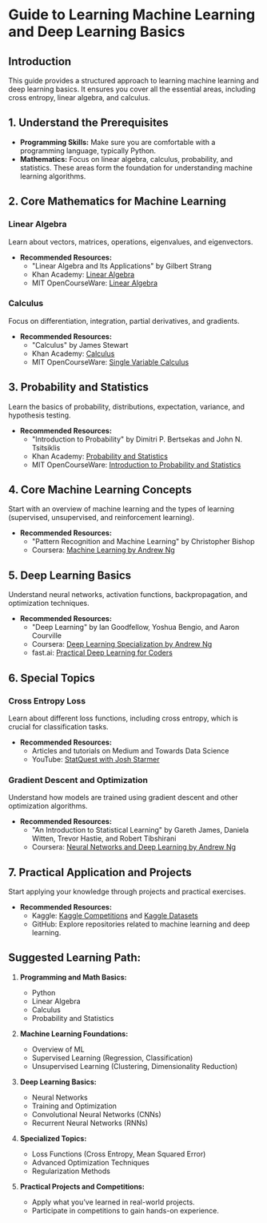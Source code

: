 # Guide to Learning Machine Learning and Deep Learning Basics

## Introduction
This guide provides a structured approach to learning machine learning and deep learning basics. It ensures you cover all the essential areas, including cross entropy, linear algebra, and calculus.

## 1. Understand the Prerequisites
- **Programming Skills:** Make sure you are comfortable with a programming language, typically Python.
- **Mathematics:** Focus on linear algebra, calculus, probability, and statistics. These areas form the foundation for understanding machine learning algorithms.

## 2. Core Mathematics for Machine Learning
### Linear Algebra
Learn about vectors, matrices, operations, eigenvalues, and eigenvectors.
- **Recommended Resources:**
  - "Linear Algebra and Its Applications" by Gilbert Strang
  - Khan Academy: [Linear Algebra](https://www.khanacademy.org/math/linear-algebra)
  - MIT OpenCourseWare: [Linear Algebra](https://ocw.mit.edu/courses/mathematics/18-06-linear-algebra-spring-2010/)

### Calculus
Focus on differentiation, integration, partial derivatives, and gradients.
- **Recommended Resources:**
  - "Calculus" by James Stewart
  - Khan Academy: [Calculus](https://www.khanacademy.org/math/calculus-1)
  - MIT OpenCourseWare: [Single Variable Calculus](https://ocw.mit.edu/courses/mathematics/18-01-single-variable-calculus-fall-2006/)

## 3. Probability and Statistics
Learn the basics of probability, distributions, expectation, variance, and hypothesis testing.
- **Recommended Resources:**
  - "Introduction to Probability" by Dimitri P. Bertsekas and John N. Tsitsiklis
  - Khan Academy: [Probability and Statistics](https://www.khanacademy.org/math/statistics-probability)
  - MIT OpenCourseWare: [Introduction to Probability and Statistics](https://ocw.mit.edu/courses/electrical-engineering-and-computer-science/6-041sc-probabilistic-systems-analysis-and-applied-probability-fall-2013/)

## 4. Core Machine Learning Concepts
Start with an overview of machine learning and the types of learning (supervised, unsupervised, and reinforcement learning).
- **Recommended Resources:**
  - "Pattern Recognition and Machine Learning" by Christopher Bishop
  - Coursera: [Machine Learning by Andrew Ng](https://www.coursera.org/learn/machine-learning)

## 5. Deep Learning Basics
Understand neural networks, activation functions, backpropagation, and optimization techniques.
- **Recommended Resources:**
  - "Deep Learning" by Ian Goodfellow, Yoshua Bengio, and Aaron Courville
  - Coursera: [Deep Learning Specialization by Andrew Ng](https://www.coursera.org/specializations/deep-learning)
  - fast.ai: [Practical Deep Learning for Coders](https://www.fast.ai/)

## 6. Special Topics
### Cross Entropy Loss
Learn about different loss functions, including cross entropy, which is crucial for classification tasks.
- **Recommended Resources:**
  - Articles and tutorials on Medium and Towards Data Science
  - YouTube: [StatQuest with Josh Starmer](https://www.youtube.com/user/joshstarmer)

### Gradient Descent and Optimization
Understand how models are trained using gradient descent and other optimization algorithms.
- **Recommended Resources:**
  - "An Introduction to Statistical Learning" by Gareth James, Daniela Witten, Trevor Hastie, and Robert Tibshirani
  - Coursera: [Neural Networks and Deep Learning by Andrew Ng](https://www.coursera.org/learn/neural-networks-deep-learning)

## 7. Practical Application and Projects
Start applying your knowledge through projects and practical exercises.
- **Recommended Resources:**
  - Kaggle: [Kaggle Competitions](https://www.kaggle.com/competitions) and [Kaggle Datasets](https://www.kaggle.com/datasets)
  - GitHub: Explore repositories related to machine learning and deep learning.

## Suggested Learning Path:
1. **Programming and Math Basics:**
   - Python
   - Linear Algebra
   - Calculus
   - Probability and Statistics

2. **Machine Learning Foundations:**
   - Overview of ML
   - Supervised Learning (Regression, Classification)
   - Unsupervised Learning (Clustering, Dimensionality Reduction)

3. **Deep Learning Basics:**
   - Neural Networks
   - Training and Optimization
   - Convolutional Neural Networks (CNNs)
   - Recurrent Neural Networks (RNNs)

4. **Specialized Topics:**
   - Loss Functions (Cross Entropy, Mean Squared Error)
   - Advanced Optimization Techniques
   - Regularization Methods

5. **Practical Projects and Competitions:**
   - Apply what you’ve learned in real-world projects.
   - Participate in competitions to gain hands-on experience.
